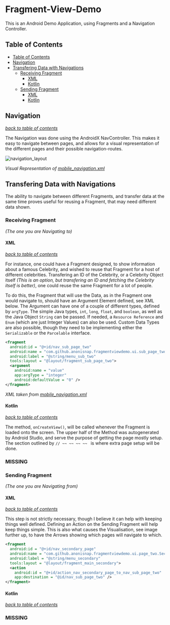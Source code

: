 # Fragment-View-Demo

This is an Android Demo Application, using Fragments and a Navigation Controller.
## Table of Contents
- [Table of Contents](#table-of-contents)
- [Navigation](#navigation)
- [Transfering Data with Navigations](#transfering-data-with-navigations)
    - [Receiving Fragment](#receiving-fragment)
        - [XML](#xml)
        - [Kotlin](#kotlin)
    - [Sending Fragment](#sending-fragment)
        - [XML](#xml-1)
        - [Kotlin](#kotlin-1)

## Navigation

*[back to table of contents](#table-of-contents)*

The Navigation was done using the AndroidX NavController. This makes it easy to navigate between pages, and allows for a visual representation of the different pages and their possible navigation-routes.

![navigation_layout](https://user-images.githubusercontent.com/42655737/160244516-562b2ad8-87bc-40b4-ba38-3808fc6a3257.png)

*Visual Representation of [mobile_navigation.xml](https://github.com/anonisnap/Fragment-View-Demo/blob/master/app/src/main/res/navigation/mobile_navigation.xml)*

## Transfering Data with Navigations

The ability to navigate between different Fragments, and transfer data at the same time proves useful for reusing a Fragment, that may need different data shown.

### Receiving Fragment

*(The one you are Navigating to)*

#### XML

*[back to table of contents](#table-of-contents)*

For instance, one could have a Fragment designed, to show information about a famous Celebrity, and wished to reuse that Fragment for a host of different celebrities. Transfering an ID of the Celebrity, or a Celebrity Object itself *(This is an option, but transfering an ID and fetching the Celebrity itself is better)*, one could reuse the same Fragment for a lot of people.

To do this, the Fragment that will use the Data, as in the Fragment one would navigate to, should have an Argument Element defined, see XML below. The Argument can have one of a couple of different types, defined by `argType`. The simple Java types, `int`, `long`, `float`, and `boolean`, as well as the Java Object `String` can be passed. If needed, a `Resource Reference` and `Enum` (which are just Integer Values) can also be used. Custom Data Types are also possible, though they need to be implementing either the `Serializable` or the `Parcelable` interface.

```xml
<fragment
  android:id = "@+id/nav_sub_page_two"
  android:name = "com.github.anonisnap.fragmentviewdemo.ui.sub_page_two.SubPageTwoFragment"
  android:label = "@string/menu_sub_two"
  tools:layout = "@layout/fragment_sub_page_two">
  <argument
    android:name = "value"
    app:argType = "integer"
    android:defaultValue = "0" />
</fragment>
```
*XML taken from [mobile_navigation.xml](https://github.com/anonisnap/Fragment-View-Demo/blob/master/app/src/main/res/navigation/mobile_navigation.xml)*

#### Kotlin

*[back to table of contents](#table-of-contents)*

The method, `onCreateView()`, will be called whenever the Fragment is loaded onto the screen. The upper half of the Method was autogenerated by Android Studio, and serve the purpose of getting the page mostly setup. The section outlined by `// ~~ ~~ ~~ ~~ ` is where extra page setup will be done.

### MISSING

### Sending Fragment 

*(The one you are Navigating from)*

#### XML

*[back to table of contents](#table-of-contents)*

This step is not strictly necessary, though I believe it can help with keeping things well defined. Defining an Action on the Sending Fragment will help keep things simple. This is also what causes the Visualisation, see image further up, to have the Arrows showing which pages will navigate to which.

```xml
<fragment
  android:id = "@+id/nav_secondary_page"
  android:name = "com.github.anonisnap.fragmentviewdemo.ui.page_two.SecondaryMainFragment"
  android:label = "@string/menu_secondary"
  tools:layout = "@layout/fragment_main_secondary">
  <action
    android:id = "@+id/action_nav_secondary_page_to_nav_sub_page_two"
    app:destination = "@id/nav_sub_page_two" />
</fragment>
```

#### Kotlin

*[back to table of contents](#table-of-contents)*

### MISSING
